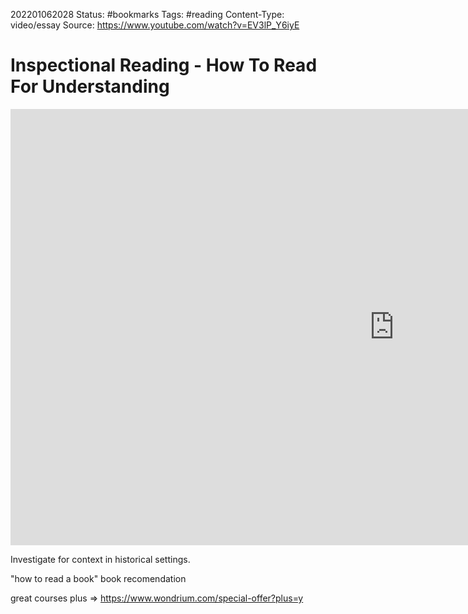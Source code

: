 202201062028
Status: #bookmarks
Tags: #reading 
Content-Type: video/essay
Source: 	https://www.youtube.com/watch?v=EV3lP_Y6iyE

# Inspectional Reading - How To Read For Understanding

<iframe width="1228" height="698" src="https://www.youtube.com/embed/EV3lP_Y6iyE" title="YouTube video player" frameborder="0" allow="accelerometer; autoplay; clipboard-write; encrypted-media; gyroscope; picture-in-picture" allowfullscreen></iframe>

Investigate for context in historical settings. 

"how to read a book" book recomendation

great courses plus => https://www.wondrium.com/special-offer?plus=y